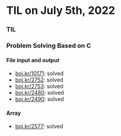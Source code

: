 # **TIL on July 5th, 2022**

### TIL

### Problem Solving Based on C
#### File input and output
- [boj.kr/10171](../../../Problem%20Solving/boj/File%20input%20and%20output/10171-07-05-2022.cpp): solved
- [boj.kr/2752](../../../Problem%20Solving/boj/File%20input%20and%20output/2752-07-05-2022.cpp): solved
- [boj.kr/2753](../../../Problem%20Solving/boj/File%20input%20and%20output/2753-07-05-2022.cpp): solved
- [boj.kr/2480](../../../Problem%20Solving/boj/File%20input%20and%20output/2480-07-05-2022.cpp): solved
- [boj.kr/2490](../../../Problem%20Solving/boj/File%20input%20and%20output/2490-07-05-2022.cpp): solved

#### Array
- [boj.kr/2577](../../../Problem%20Solving/boj/Using%20array/2577-07-06-2022.cpp): solved